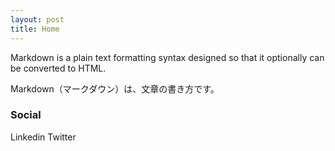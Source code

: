 ```yaml
---
layout: post
title: Home
---
```


Markdown is a plain text formatting syntax designed so that it optionally can be converted to HTML.

Markdown（マークダウン）は、文章の書き方です。




### Social

Linkedin
Twitter
